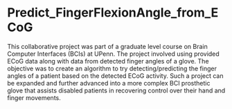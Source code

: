 # Predict_FingerFlexionAngle_from_ECoG
This collaborative project was part of a graduate level course on Brain Computer Interfaces (BCIs) at UPenn. The project involved using provided ECoG data along with data from detected finger angles of a glove. The objective was to create an algorithm to try detecting/predicting the finger angles of a patient based on the detected ECoG activity. Such a project can be expanded and further advanced into a more complex BCI prosthetic glove that assists disabled patients in recovering control over their hand and finger movements.
